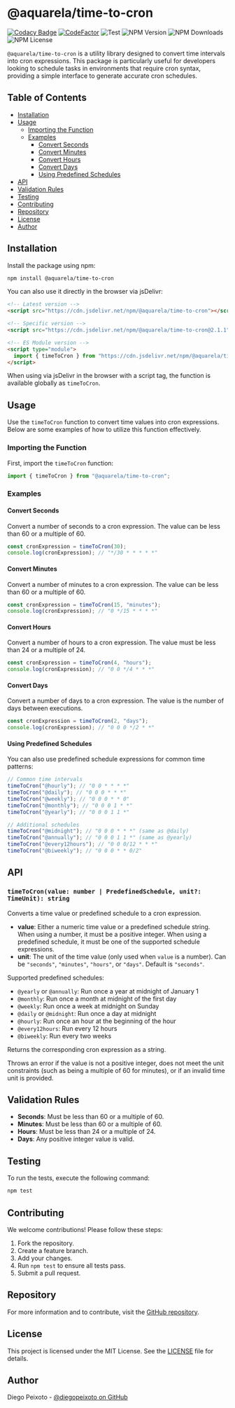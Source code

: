 # @aquarela/time-to-cron

[![Codacy Badge](https://app.codacy.com/project/badge/Grade/13aba93ef2784b3288a28561bce307da)](https://app.codacy.com/gh/aquarela-io/time-to-cron/dashboard?utm_source=gh&utm_medium=referral&utm_content=&utm_campaign=Badge_grade)
[![CodeFactor](https://www.codefactor.io/repository/github/aquarela-io/time-to-cron/badge)](https://www.codefactor.io/repository/github/aquarela-io/time-to-cron)
![Test](https://github.com/aquarela-io/time-to-cron/actions/workflows/test.yml/badge.svg)
![NPM Version](https://img.shields.io/npm/v/%40aquarela%2Ftime-to-cron)
![NPM Downloads](https://img.shields.io/npm/dt/%40aquarela%2Ftime-to-cron)
![NPM License](https://img.shields.io/npm/l/%40aquarela%2Ftime-to-cron)

`@aquarela/time-to-cron` is a utility library designed to convert time intervals into cron expressions. This package is particularly useful for developers looking to schedule tasks in environments that require cron syntax, providing a simple interface to generate accurate cron schedules.

## Table of Contents

- [Installation](#installation)
- [Usage](#usage)
  - [Importing the Function](#importing-the-function)
  - [Examples](#examples)
    - [Convert Seconds](#convert-seconds)
    - [Convert Minutes](#convert-minutes)
    - [Convert Hours](#convert-hours)
    - [Convert Days](#convert-days)
    - [Using Predefined Schedules](#using-predefined-schedules)
- [API](#api)
- [Validation Rules](#validation-rules)
- [Testing](#testing)
- [Contributing](#contributing)
- [Repository](#repository)
- [License](#license)
- [Author](#author)

## Installation

Install the package using npm:

```sh
npm install @aquarela/time-to-cron
```

You can also use it directly in the browser via jsDelivr:

```html
<!-- Latest version -->
<script src="https://cdn.jsdelivr.net/npm/@aquarela/time-to-cron"></script>

<!-- Specific version -->
<script src="https://cdn.jsdelivr.net/npm/@aquarela/time-to-cron@2.1.1"></script>

<!-- ES Module version -->
<script type="module">
  import { timeToCron } from "https://cdn.jsdelivr.net/npm/@aquarela/time-to-cron/dist/index.esm.js";
</script>
```

When using via jsDelivr in the browser with a script tag, the function is available globally as `timeToCron`.

## Usage

Use the `timeToCron` function to convert time values into cron expressions. Below are some examples of how to utilize this function effectively.

### Importing the Function

First, import the `timeToCron` function:

```typescript
import { timeToCron } from "@aquarela/time-to-cron";
```

### Examples

#### Convert Seconds

Convert a number of seconds to a cron expression. The value can be less than 60 or a multiple of 60.

```typescript
const cronExpression = timeToCron(30);
console.log(cronExpression); // "*/30 * * * * *"
```

#### Convert Minutes

Convert a number of minutes to a cron expression. The value can be less than 60 or a multiple of 60.

```typescript
const cronExpression = timeToCron(15, "minutes");
console.log(cronExpression); // "0 */15 * * * *"
```

#### Convert Hours

Convert a number of hours to a cron expression. The value must be less than 24 or a multiple of 24.

```typescript
const cronExpression = timeToCron(4, "hours");
console.log(cronExpression); // "0 0 */4 * * *"
```

#### Convert Days

Convert a number of days to a cron expression. The value is the number of days between executions.

```typescript
const cronExpression = timeToCron(2, "days");
console.log(cronExpression); // "0 0 0 */2 * *"
```

#### Using Predefined Schedules

You can also use predefined schedule expressions for common time patterns:

```typescript
// Common time intervals
timeToCron("@hourly"); // "0 0 * * * *"
timeToCron("@daily"); // "0 0 0 * * *"
timeToCron("@weekly"); // "0 0 0 * * 0"
timeToCron("@monthly"); // "0 0 0 1 * *"
timeToCron("@yearly"); // "0 0 0 1 1 *"

// Additional schedules
timeToCron("@midnight"); // "0 0 0 * * *" (same as @daily)
timeToCron("@annually"); // "0 0 0 1 1 *" (same as @yearly)
timeToCron("@every12hours"); // "0 0 0/12 * * *"
timeToCron("@biweekly"); // "0 0 0 * * 0/2"
```

## API

### `timeToCron(value: number | PredefinedSchedule, unit?: TimeUnit): string`

Converts a time value or predefined schedule to a cron expression.

- **value**: Either a numeric time value or a predefined schedule string. When using a number, it must be a positive integer. When using a predefined schedule, it must be one of the supported schedule expressions.
- **unit**: The unit of the time value (only used when `value` is a number). Can be `"seconds"`, `"minutes"`, `"hours"`, or `"days"`. Default is `"seconds"`.

Supported predefined schedules:

- `@yearly` or `@annually`: Run once a year at midnight of January 1
- `@monthly`: Run once a month at midnight of the first day
- `@weekly`: Run once a week at midnight on Sunday
- `@daily` or `@midnight`: Run once a day at midnight
- `@hourly`: Run once an hour at the beginning of the hour
- `@every12hours`: Run every 12 hours
- `@biweekly`: Run every two weeks

Returns the corresponding cron expression as a string.

Throws an error if the value is not a positive integer, does not meet the unit constraints (such as being a multiple of 60 for minutes), or if an invalid time unit is provided.

## Validation Rules

- **Seconds**: Must be less than 60 or a multiple of 60.
- **Minutes**: Must be less than 60 or a multiple of 60.
- **Hours**: Must be less than 24 or a multiple of 24.
- **Days**: Any positive integer value is valid.

## Testing

To run the tests, execute the following command:

```sh
npm test
```

## Contributing

We welcome contributions! Please follow these steps:

1. Fork the repository.
2. Create a feature branch.
3. Add your changes.
4. Run `npm test` to ensure all tests pass.
5. Submit a pull request.

## Repository

For more information and to contribute, visit the [GitHub repository](https://github.com/aquarela-io/time-to-cron).

## License

This project is licensed under the MIT License. See the [LICENSE](https://github.com/aquarela-io/time-to-cron/blob/main/LICENSE) file for details.

## Author

Diego Peixoto - [@diegopeixoto on GitHub](https://github.com/diegopeixoto)
